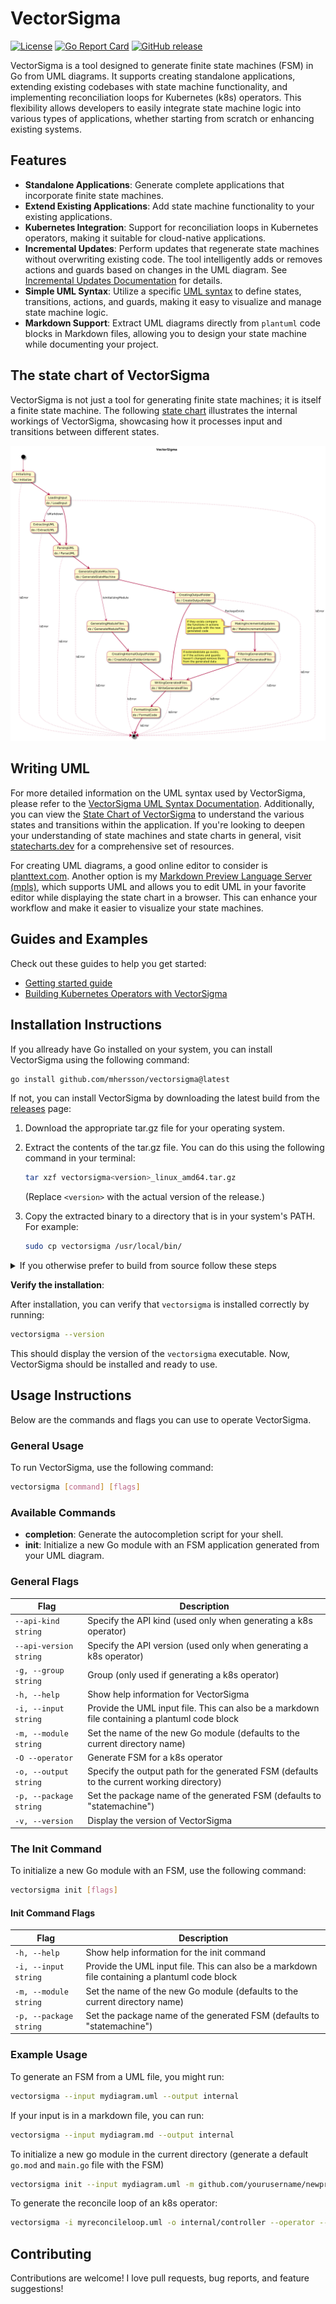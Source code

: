 # VectorSigma

[![License](https://img.shields.io/badge/license-MIT-blue.svg)](https://opensource.org/licenses/mit)
[![Go Report Card](https://goreportcard.com/badge/github.com/mhersson/vectorsigma)](https://goreportcard.com/report/github.com/mhersson/vectorsigma)
[![GitHub release](https://img.shields.io/github/v/release/mhersson/vectorsigma)](https://github.com/mhersson/vectorsigma/releases)

VectorSigma is a tool designed to generate finite state machines (FSM) in Go
from UML diagrams. It supports creating standalone applications, extending
existing codebases with state machine functionality, and implementing
reconciliation loops for Kubernetes (k8s) operators. This flexibility allows
developers to easily integrate state machine logic into various types of
applications, whether starting from scratch or enhancing existing systems.

## Features

- **Standalone Applications**: Generate complete applications that incorporate
  finite state machines.
- **Extend Existing Applications**: Add state machine functionality to your
  existing applications.
- **Kubernetes Integration**: Support for reconciliation loops in Kubernetes
  operators, making it suitable for cloud-native applications.
- **Incremental Updates**: Perform updates that regenerate state machines
  without overwriting existing code. The tool intelligently adds or removes
  actions and guards based on changes in the UML diagram. See
  [Incremental Updates Documentation](docs/incremental-updates.md) for details.
- **Simple UML Syntax**: Utilize a specific
  [UML syntax](docs/vectorsigma-uml-syntax.md) to define states, transitions,
  actions, and guards, making it easy to visualize and manage state machine
  logic.
- **Markdown Support**: Extract UML diagrams directly from `plantuml` code
  blocks in Markdown files, allowing you to design your state machine while
  documenting your project.

## The state chart of VectorSigma

VectorSigma is not just a tool for generating finite state machines; it is
itself a finite state machine. The following
[state chart](docs/vectorsigma-statechart.md) illustrates the internal workings
of VectorSigma, showcasing how it processes input and transitions between
different states.

![statechart](docs/vectorsigma-statechart.png)

## Writing UML

For more detailed information on the UML syntax used by VectorSigma, please
refer to the
[VectorSigma UML Syntax Documentation](docs/vectorsigma-uml-syntax.md).
Additionally, you can view the
[State Chart of VectorSigma](docs/vectorsigma-statechart.md) to understand the
various states and transitions within the application. If you're looking to
deepen your understanding of state machines and state charts in general, visit
[statecharts.dev](https://statecharts.dev) for a comprehensive set of resources.

For creating UML diagrams, a good online editor to consider is
[planttext.com](https://planttext.com). Another option is my
[Markdown Preview Language Server (mpls)](https://github.com/mhersson/mpls),
which supports UML and allows you to edit UML in your favorite editor while
displaying the state chart in a browser. This can enhance your workflow and make
it easier to visualize your state machines.

## Guides and Examples

Check out these guides to help you get started:

- [Getting started guide](docs/getting-started-guide.md)
- [Building Kubernetes Operators with VectorSigma](/docs/k8s-operator-guide.md)

## Installation Instructions

If you allready have Go installed on your system, you can install VectorSigma
using the following command:

```bash
go install github.com/mhersson/vectorsigma@latest
```

If not, you can install VectorSigma by downloading the latest build from the
[releases](https://github.com/mhersson/vectorsigma/releases) page:

1. Download the appropriate tar.gz file for your operating system.
2. Extract the contents of the tar.gz file. You can do this using the following
   command in your terminal:

   ```bash
   tar xzf vectorsigma<version>_linux_amd64.tar.gz
   ```

   (Replace `<version>` with the actual version of the release.)

3. Copy the extracted binary to a directory that is in your system's PATH. For
   example:

   ```bash
   sudo cp vectorsigma /usr/local/bin/
   ```

<details>
<summary>If you otherwise prefer to build from source follow these steps</summary>

1. **Clone the repository**:

   ```bash
   git clone https://github.com/mhersson/vectorsigma.git
   cd vectorsigma
   ```

2. **Build the project**:

   Build the project using the following command:

   ```bash
   make build
   ```

   This command will compile the source code and create an executable.

3. **Install the executable**:

   You have two options to install the executable:

   - **Option 1: Copy the executable to your PATH**:

     After building, you can manually copy the executable to a directory that is
     in your system's PATH. For example:

     ```bash
     sudo cp vectorsigma /usr/local/bin/
     ```

   - **Option 2: Use `make install` if you are using GOPATH**:

     If the GOPATH is in your PATH, you can run:

     ```bash
     make install
     ```

     This will install the executable to your `$GOPATH/bin` directory.

</details>

**Verify the installation**:

After installation, you can verify that `vectorsigma` is installed correctly by
running:

```bash
vectorsigma --version
```

This should display the version of the `vectorsigma` executable. Now,
VectorSigma should be installed and ready to use.

## Usage Instructions

Below are the commands and flags you can use to operate VectorSigma.

### General Usage

To run VectorSigma, use the following command:

```bash
vectorsigma [command] [flags]
```

### Available Commands

- **completion**: Generate the autocompletion script for your shell.
- **init**: Initialize a new Go module with an FSM application generated from
  your UML diagram.

### General Flags

| Flag                   | Description                                                                                   |
| ---------------------- | --------------------------------------------------------------------------------------------- |
| `--api-kind string`    | Specify the API kind (used only when generating a k8s operator)                               |
| `--api-version string` | Specify the API version (used only when generating a k8s operator)                            |
| `-g, --group string`   | Group (only used if generating a k8s operator)                                                |
| `-h, --help`           | Show help information for VectorSigma                                                         |
| `-i, --input string`   | Provide the UML input file. This can also be a markdown file containing a plantuml code block |
| `-m, --module string`  | Set the name of the new Go module (defaults to the current directory name)                    |
| `-O --operator`        | Generate FSM for a k8s operator                                                               |
| `-o, --output string`  | Specify the output path for the generated FSM (defaults to the current working directory)     |
| `-p, --package string` | Set the package name of the generated FSM (defaults to "statemachine")                        |
| `-v, --version`        | Display the version of VectorSigma                                                            |

### The Init Command

To initialize a new Go module with an FSM, use the following command:

```bash
vectorsigma init [flags]
```

#### Init Command Flags

| Flag                   | Description                                                                                   |
| ---------------------- | --------------------------------------------------------------------------------------------- |
| `-h, --help`           | Show help information for the init command                                                    |
| `-i, --input string`   | Provide the UML input file. This can also be a markdown file containing a plantuml code block |
| `-m, --module string`  | Set the name of the new Go module (defaults to the current directory name)                    |
| `-p, --package string` | Set the package name of the generated FSM (defaults to "statemachine")                        |

### Example Usage

To generate an FSM from a UML file, you might run:

```bash
vectorsigma --input mydiagram.uml --output internal
```

If your input is in a markdown file, you can run:

```bash
vectorsigma --input mydiagram.md --output internal
```

To initialize a new go module in the current directory (generate a default
`go.mod` and `main.go` file with the FSM)

```bash
vectorsigma init --input mydiagram.uml -m github.com/yourusername/newproject
```

To generate the reconcile loop of an k8s operator:

```bash
vectorsigma -i myreconcileloop.uml -o internal/controller --operator --group mycompany --api-version v1 --api-kind MyCRDKind
```

## Contributing

Contributions are welcome! I love pull requests, bug reports, and feature
suggestions!
